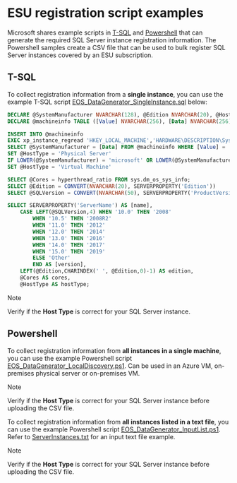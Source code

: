 #  ESU registration script examples

Microsoft shares example scripts in [T-SQL](#tsql) and [Powershell](#ps) that can generate the required SQL Server instance registration information. The Powershell samples create a CSV file that can be used to bulk register SQL Server instances covered by an ESU subscription.

## <a name="tsql"></a> T-SQL
To collect registration information from a **single instance**, you can use the example T-SQL script [EOS_DataGenerator_SingleInstance.sql](./scripts/EOS_DataGenerator_SingleInstance.sql) below:

```sql
DECLARE @SystemManufacturer NVARCHAR(128), @Edition NVARCHAR(20), @HostType NVARCHAR(30), @Cores int, @SQLVersion NVARCHAR(50)
DECLARE @machineinfo TABLE ([Value] NVARCHAR(256), [Data] NVARCHAR(256))

INSERT INTO @machineinfo
EXEC xp_instance_regread 'HKEY_LOCAL_MACHINE','HARDWARE\DESCRIPTION\System\BIOS','SystemManufacturer';
SELECT @SystemManufacturer = [Data] FROM @machineinfo WHERE [Value] = 'SystemManufacturer';
SET @HostType = 'Physical Server'
IF LOWER(@SystemManufacturer) = 'microsoft' OR LOWER(@SystemManufacturer) = 'vmware'
SET @HostType = 'Virtual Machine'

SELECT @Cores = hyperthread_ratio FROM sys.dm_os_sys_info;
SELECT @Edition = CONVERT(NVARCHAR(20), SERVERPROPERTY('Edition'))
SELECT @SQLVersion = CONVERT(NVARCHAR(50), SERVERPROPERTY('ProductVersion'))

SELECT SERVERPROPERTY('ServerName') AS [name],  
	CASE LEFT(@SQLVersion,4) WHEN '10.0' THEN '2008'
		WHEN '10.5' THEN '2008R2'
		WHEN '11.0' THEN '2012'
		WHEN '12.0' THEN '2014'
		WHEN '13.0' THEN '2016'
		WHEN '14.0' THEN '2017'
		WHEN '15.0' THEN '2019'
		ELSE 'Other'
		END AS [version], 
	LEFT(@Edition,CHARINDEX(' ', @Edition,0)-1) AS edition,
	@Cores AS cores,
	@HostType AS hostType;
```
> [!NOTE]    
> Verify if the **Host Type** is correct for your SQL Server instance.

## <a name="ps"></a> Powershell

To collect registration information from **all instances in a single machine**, you can use the example Powershell script [EOS_DataGenerator_LocalDiscovery.ps1](./scripts/EOS_DataGenerator_LocalDiscovery.ps1). Can be used in an Azure VM, on-premises physical server or on-premises VM. 

> [!NOTE]    
> Verify if the **Host Type** is correct for your SQL Server instance before uploading the CSV file.

To collect registration information from **all instances listed in a text file**, you can use the example Powershell script [EOS_DataGenerator_InputList.ps1](./scripts/EOS_DataGenerator_InputList.ps1). Refer to [ServerInstances.txt](./scripts/ServerInstances.txt) for an input text file example.

> [!NOTE]    
> Verify if the **Host Type** is correct for your SQL Server instance before uploading the CSV file.
